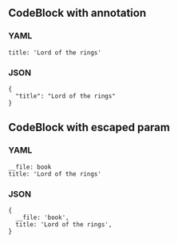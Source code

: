 ## CodeBlock with annotation

### YAML

```use book
title: 'Lord of the rings'
```

### JSON

```use book
{
  "title": "Lord of the rings"
}
```

## CodeBlock with escaped param

### YAML

```use
__file: book
title: 'Lord of the rings'
```

### JSON

```use
{
  __file: 'book',
  title: 'Lord of the rings',
}
```
